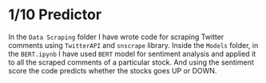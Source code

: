 # 1/10 Predictor
In the `Data Scraping` folder I have wrote code for scraping Twitter comments using `TwitterAPI` and `snscrape` library. Inside the `Models` folder, in the `BERT.ipynb` I have used `BERT` model for sentiment analysis and applied it to all the scraped comments of a particular stock. And using the sentiment score the code predicts whether the stocks goes UP or DOWN. 
